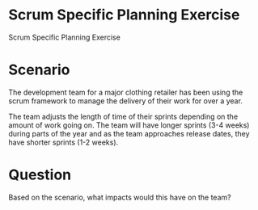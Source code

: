 # Scrum Specific Planning Exercise

Scrum Specific Planning Exercise

# Scenario
The development team for a major clothing retailer has been using the scrum framework to manage the delivery of their work for over a year.

The team adjusts the length of time of their sprints depending on the amount of work going on. The team will have longer sprints (3-4 weeks) during parts of the year and as the team approaches release dates, they have shorter sprints (1-2 weeks).

# Question 
Based on the scenario, what impacts would this have on the team?
